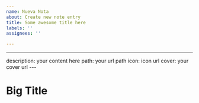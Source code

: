 ```yaml
---
name: Nueva Nota
about: Create new note entry
title: Some awesome title here
labels: ''
assignees: ''

---
```


---
description: your content here
path: your url path
icon: icon url
cover: your cover url
\---

# Big Title
